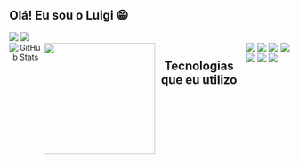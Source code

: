 ## Olá! Eu sou o Luigi 😁

<div>
  <div>
    <a target="_blank" href="https://www.linkedin.com/in/luigi-matheus-b0650a310//"><img src="https://img.shields.io/badge/LinkedIn-0077B5?style=for-the-badge&logo=linkedin&logoColor=white"/></a>
    <a target="_blank" href="mailto:luigicumaru@gmail.com"><img src="https://img.shields.io/badge/Gmail-333333?style=for-the-badge&logo=gmail&logoColor=red"/></a>
  </div>

<div style="display: flex;" align="center">
  <img src="https://github-readme-stats.vercel.app/api?username=luigimdev&show_icons=true&theme=radical" alt="GitHub Stats" />&nbsp;
  <img src="https://user-images.githubusercontent.com/74038190/225813708-98b745f2-7d22-48cf-9150-083f1b00d6c9.gif" height="200" />

## Tecnologias que eu utilizo

  <div align="center">
    <img src="https://img.shields.io/badge/HTML5-E34F26?style=for-the-badge&logo=html5&logoColor=white" />
    <img src="https://img.shields.io/badge/CSS3-1572B6?style=for-the-badge&logo=css3&logoColor=white" />
    <img src="https://img.shields.io/badge/JavaScript-F7DF1E?style=for-the-badge&logo=javascript&logoColor=black" />
    <img src="https://img.shields.io/badge/TypeScript-007ACC?style=for-the-badge&logo=typescript&logoColor=white" />
    <img src="https://img.shields.io/badge/React-20232A?style=for-the-badge&logo=react&logoColor=61DAFB" />
    <img src="https://img.shields.io/badge/C%23-239120?style=for-the-badge&logo=c-sharp&logoColor=white" />
    <br/>
    <br/>
  </div>
  <div align="center">
    <img src="https://github-readme-stats.vercel.app/api/top-langs/?username=luigimdev&layout=donut" /> 
  </div>






  

